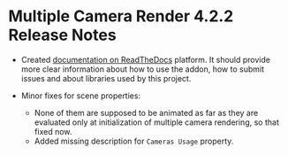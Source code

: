 # Multiple Camera Render 4.2.2 Release Notes

* Created [documentation on ReadTheDocs](https://multiple-camera-render.readthedocs.io/latest/) platform. It should provide more clear information about how to use the addon, how to submit issues and about libraries used by this project.

* Minor fixes for scene properties:
    - None of them are supposed to be animated as far as they are evaluated only at initialization of multiple camera rendering, so that fixed now.
    - Added missing description for ``Cameras Usage`` property.

